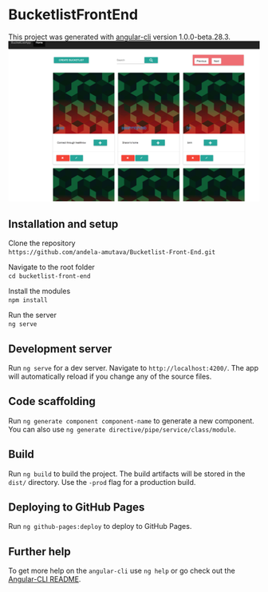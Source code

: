 # BucketlistFrontEnd
This project was generated with [angular-cli](https://github.com/angular/angular-cli) version 1.0.0-beta.28.3.
![Screen shot](src/assets/images/bucketlist.png)

## Installation and setup
Clone the repository <br/>
`https://github.com/andela-amutava/Bucketlist-Front-End.git`

Navigate to the root folder <br/>
`cd bucketlist-front-end`

Install the modules <br/>
`npm install`<br/>

Run the server <br/>
`ng serve`
## Development server
Run `ng serve` for a dev server. Navigate to `http://localhost:4200/`. The app will automatically reload if you change any of the source files.

## Code scaffolding

Run `ng generate component component-name` to generate a new component. You can also use `ng generate directive/pipe/service/class/module`.

## Build

Run `ng build` to build the project. The build artifacts will be stored in the `dist/` directory. Use the `-prod` flag for a production build.

## Deploying to GitHub Pages

Run `ng github-pages:deploy` to deploy to GitHub Pages.

## Further help

To get more help on the `angular-cli` use `ng help` or go check out the [Angular-CLI README](https://github.com/angular/angular-cli/blob/master/README.md).
